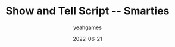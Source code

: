 ---
layout: artifact
c: Artifacts
title: Show and Tell Script -- Smarties
date: 2022-06-21
author: yeahgames
categories: [Physical, Scan, Transcription]
featimg: https://archive2.yeahgames.net/c/artifacts/p/0001/png/1.png
link: https://artifacts.yeahgames.net/artifacts/view/p/0001
canonical_url: https://artifacts.yeahgames.net/artifacts/view/p/0001
serial: P0001
description: "This was the script used in Aidan's show-and-tell about Smarties."
submitter: undone
archivist: nnillat
adate: 2022-06-21
items:
 - pdf-1
 - md-1
 - png-1
location: archive2
status: complete
---
